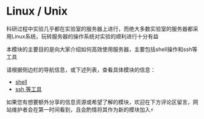 # Linux / Unix

科研过程中实验几乎都在实验室的服务器上进行，而绝大多数实验室的服务器都采用Linux系统，玩转服务器的操作系统对实验的顺利进行十分有益

本模块的主要目的是向大家介绍如何高效使用服务器，主要包括shell操作和ssh等工具

请根据侧边栏的导航信息，或下述列表，查看具体模块的信息：

- [shell](/experiment/os/shell)
- [ssh 等工具](/experiment/os/tools)

如果您有想要额外分享的信息资源或希望了解的模块，欢迎在下方评论区留言，网站维护者会在第一时间看到，且会酌情将其作为新的模块加入⚡️